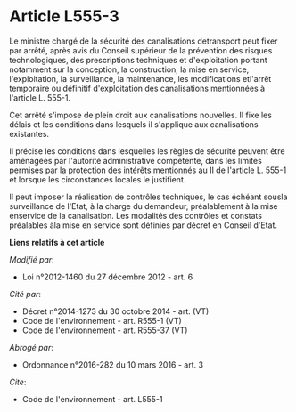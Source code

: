 # Article L555-3

Le ministre chargé de la sécurité des canalisations detransport peut fixer par arrêté, après avis du Conseil supérieur de la
prévention des risques technologiques, des prescriptions techniques et d'exploitation portant notamment sur la conception, la
construction, la mise en service, l'exploitation, la surveillance, la maintenance, les modifications etl'arrêt temporaire ou
définitif d'exploitation des canalisations mentionnées à l'article L. 555-1. 

Cet arrêté s'impose de plein droit aux canalisations nouvelles. Il fixe les délais et les conditions dans lesquels il
s'applique aux canalisations existantes. 

Il précise les conditions dans lesquelles les règles de sécurité peuvent être aménagées par l'autorité administrative
compétente, dans les limites permises par la protection des intérêts mentionnés au II de l'article L. 555-1 et lorsque les
circonstances locales le justifient. 

Il peut imposer la réalisation de contrôles techniques, le cas échéant sousla surveillance de l'Etat, à la charge du
demandeur, préalablement à la mise enservice de la canalisation. Les modalités des contrôles et constats préalables àla mise
en service sont définies par décret en Conseil d'Etat.

**Liens relatifs à cet article**

_Modifié par_:

  - Loi n°2012-1460 du 27 décembre 2012 - art. 6

_Cité par_:

  - Décret n°2014-1273 du 30 octobre 2014 - art. (VT)
  - Code de l'environnement - art. R555-1 (VT)
  - Code de l'environnement - art. R555-37 (VT)

_Abrogé par_:

  - Ordonnance n°2016-282 du 10 mars 2016 - art. 3

_Cite_:

  - Code de l'environnement - art. L555-1
